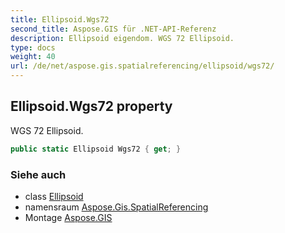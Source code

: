 ```yaml
---
title: Ellipsoid.Wgs72
second_title: Aspose.GIS für .NET-API-Referenz
description: Ellipsoid eigendom. WGS 72 Ellipsoid.
type: docs
weight: 40
url: /de/net/aspose.gis.spatialreferencing/ellipsoid/wgs72/
---
```

## Ellipsoid.Wgs72 property

WGS 72 Ellipsoid.

```csharp
public static Ellipsoid Wgs72 { get; }
```

### Siehe auch

* class [Ellipsoid](../)
* namensraum [Aspose.Gis.SpatialReferencing](../../ellipsoid/)
* Montage [Aspose.GIS](../../../)


